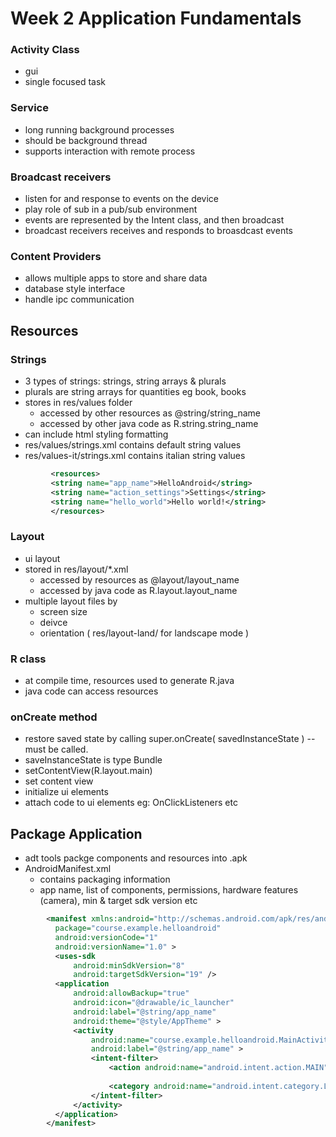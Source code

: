 Week 2 Application Fundamentals
===============================

### Activity Class

- gui
- single focused task

### Service

- long running background processes
- should be background thread
- supports interaction with remote process

### Broadcast receivers

- listen for and response to events on the device
- play role of sub in a pub/sub environment
- events are represented by the Intent class, and then broadcast
- broadcast receivers receives and responds to broasdcast events

### Content Providers

- allows multiple apps to store and share data
- database style interface
- handle ipc communication


## Resources 

### Strings

- 3 types of strings: strings, string arrays & plurals
- plurals are string arrays for quantities eg book, books
- stores in res/values folder 
    - accessed by other resources as @string/string_name
    - accessed by other java code as R.string.string_name
- can include html styling formatting
- res/values/strings.xml contains default string values
- res/values-it/strings.xml contains italian string values

```xml
         <resources>
         <string name="app_name">HelloAndroid</string>
         <string name="action_settings">Settings</string>
         <string name="hello_world">Hello world!</string>
         </resources>
```

### Layout

- ui layout
- stored in res/layout/*.xml
    - accessed by resources as @layout/layout_name
    - accessed by java code as R.layout.layout_name
- multiple layout files by 
    - screen size
    - deivce
    - orientation ( res/layout-land/ for landscape mode )

### R class

- at compile time, resources used to generate R.java
- java code can access resources

### onCreate method

- restore saved state by calling super.onCreate( savedInstanceState ) -- must be called.
- saveInstanceState is type Bundle
- setContentView(R.layout.main)
- set content view
- initialize ui elements
- attach code to ui elements eg: OnClickListeners etc

## Package Application

- adt tools packge components and resources into .apk
- AndroidManifest.xml
    - contains packaging information
    - app name, list of components, permissions, hardware features (camera), min & target sdk version etc

```xml
        <manifest xmlns:android="http://schemas.android.com/apk/res/android"
          package="course.example.helloandroid"
          android:versionCode="1"
          android:versionName="1.0" >
          <uses-sdk
              android:minSdkVersion="8"
              android:targetSdkVersion="19" />
          <application
              android:allowBackup="true"
              android:icon="@drawable/ic_launcher"
              android:label="@string/app_name"
              android:theme="@style/AppTheme" >
              <activity
                  android:name="course.example.helloandroid.MainActivity"
                  android:label="@string/app_name" >
                  <intent-filter>
                      <action android:name="android.intent.action.MAIN" />
  
                      <category android:name="android.intent.category.LAUNCHER" />
                  </intent-filter>
              </activity>
          </application>
        </manifest>
```


